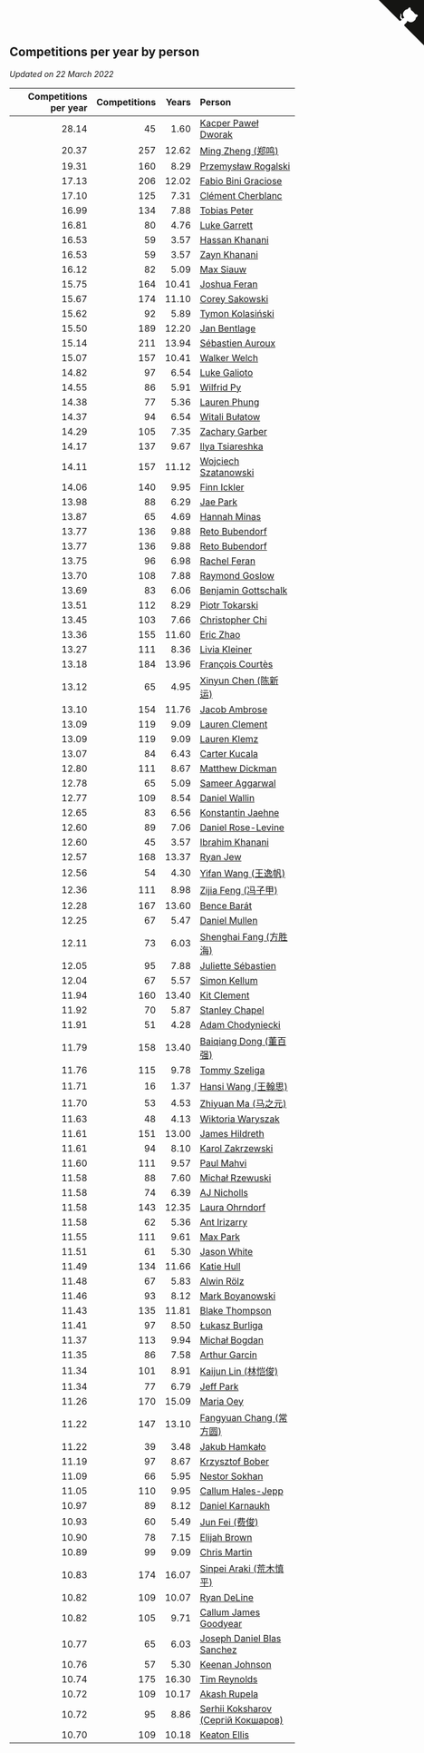 ## Competitions per year by person

*Updated on 22 March 2022*

| Competitions per year | Competitions | Years | Person |
| ---: | ---: | ---: | :--- |
| 28.14 | 45 | 1.60 | [Kacper Paweł Dworak](https://www.worldcubeassociation.org/persons/2020DWOR01) |
| 20.37 | 257 | 12.62 | [Ming Zheng (郑鸣)](https://www.worldcubeassociation.org/persons/2009ZHEN11) |
| 19.31 | 160 | 8.29 | [Przemysław Rogalski](https://www.worldcubeassociation.org/persons/2013ROGA02) |
| 17.13 | 206 | 12.02 | [Fabio Bini Graciose](https://www.worldcubeassociation.org/persons/2010GRAC02) |
| 17.10 | 125 | 7.31 | [Clément Cherblanc](https://www.worldcubeassociation.org/persons/2014CHER05) |
| 16.99 | 134 | 7.88 | [Tobias Peter](https://www.worldcubeassociation.org/persons/2014PETE03) |
| 16.81 | 80 | 4.76 | [Luke Garrett](https://www.worldcubeassociation.org/persons/2017GARR05) |
| 16.53 | 59 | 3.57 | [Hassan Khanani](https://www.worldcubeassociation.org/persons/2018KHAN26) |
| 16.53 | 59 | 3.57 | [Zayn Khanani](https://www.worldcubeassociation.org/persons/2018KHAN28) |
| 16.12 | 82 | 5.09 | [Max Siauw](https://www.worldcubeassociation.org/persons/2017SIAU02) |
| 15.75 | 164 | 10.41 | [Joshua Feran](https://www.worldcubeassociation.org/persons/2011FERA01) |
| 15.67 | 174 | 11.10 | [Corey Sakowski](https://www.worldcubeassociation.org/persons/2011SAKO01) |
| 15.62 | 92 | 5.89 | [Tymon Kolasiński](https://www.worldcubeassociation.org/persons/2016KOLA02) |
| 15.50 | 189 | 12.20 | [Jan Bentlage](https://www.worldcubeassociation.org/persons/2010BENT01) |
| 15.14 | 211 | 13.94 | [Sébastien Auroux](https://www.worldcubeassociation.org/persons/2008AURO01) |
| 15.07 | 157 | 10.41 | [Walker Welch](https://www.worldcubeassociation.org/persons/2011WELC01) |
| 14.82 | 97 | 6.54 | [Luke Galioto](https://www.worldcubeassociation.org/persons/2015GALI02) |
| 14.55 | 86 | 5.91 | [Wilfrid Py](https://www.worldcubeassociation.org/persons/2016PYWI01) |
| 14.38 | 77 | 5.36 | [Lauren Phung](https://www.worldcubeassociation.org/persons/2016PHUN02) |
| 14.37 | 94 | 6.54 | [Witali Bułatow](https://www.worldcubeassociation.org/persons/2015BUAT01) |
| 14.29 | 105 | 7.35 | [Zachary Garber](https://www.worldcubeassociation.org/persons/2014GARB01) |
| 14.17 | 137 | 9.67 | [Ilya Tsiareshka](https://www.worldcubeassociation.org/persons/2012TERE01) |
| 14.11 | 157 | 11.12 | [Wojciech Szatanowski](https://www.worldcubeassociation.org/persons/2011SZAT01) |
| 14.06 | 140 | 9.95 | [Finn Ickler](https://www.worldcubeassociation.org/persons/2012ICKL01) |
| 13.98 | 88 | 6.29 | [Jae Park](https://www.worldcubeassociation.org/persons/2015PARK24) |
| 13.87 | 65 | 4.69 | [Hannah Minas](https://www.worldcubeassociation.org/persons/2017MINA04) |
| 13.77 | 136 | 9.88 | [Reto Bubendorf](https://www.worldcubeassociation.org/persons/2012BUBE01) |
| 13.77 | 136 | 9.88 | [Reto Bubendorf](https://www.worldcubeassociation.org/persons/2012BUBE01) |
| 13.75 | 96 | 6.98 | [Rachel Feran](https://www.worldcubeassociation.org/persons/2015FERA01) |
| 13.70 | 108 | 7.88 | [Raymond Goslow](https://www.worldcubeassociation.org/persons/2014GOSL01) |
| 13.69 | 83 | 6.06 | [Benjamin Gottschalk](https://www.worldcubeassociation.org/persons/2016GOTT01) |
| 13.51 | 112 | 8.29 | [Piotr Tokarski](https://www.worldcubeassociation.org/persons/2013TOKA01) |
| 13.45 | 103 | 7.66 | [Christopher Chi](https://www.worldcubeassociation.org/persons/2014CHIC01) |
| 13.36 | 155 | 11.60 | [Eric Zhao](https://www.worldcubeassociation.org/persons/2010ZHAO19) |
| 13.27 | 111 | 8.36 | [Livia Kleiner](https://www.worldcubeassociation.org/persons/2013KLEI03) |
| 13.18 | 184 | 13.96 | [François Courtès](https://www.worldcubeassociation.org/persons/2008COUR01) |
| 13.12 | 65 | 4.95 | [Xinyun Chen (陈新运)](https://www.worldcubeassociation.org/persons/2017CHEN36) |
| 13.10 | 154 | 11.76 | [Jacob Ambrose](https://www.worldcubeassociation.org/persons/2010AMBR01) |
| 13.09 | 119 | 9.09 | [Lauren Clement](https://www.worldcubeassociation.org/persons/2013KLEM01) |
| 13.09 | 119 | 9.09 | [Lauren Klemz](https://www.worldcubeassociation.org/persons/2013KLEM01) |
| 13.07 | 84 | 6.43 | [Carter Kucala](https://www.worldcubeassociation.org/persons/2015KUCA01) |
| 12.80 | 111 | 8.67 | [Matthew Dickman](https://www.worldcubeassociation.org/persons/2013DICK01) |
| 12.78 | 65 | 5.09 | [Sameer Aggarwal](https://www.worldcubeassociation.org/persons/2017AGGA01) |
| 12.77 | 109 | 8.54 | [Daniel Wallin](https://www.worldcubeassociation.org/persons/2013WALL03) |
| 12.65 | 83 | 6.56 | [Konstantin Jaehne](https://www.worldcubeassociation.org/persons/2015JAEH01) |
| 12.60 | 89 | 7.06 | [Daniel Rose-Levine](https://www.worldcubeassociation.org/persons/2015ROSE01) |
| 12.60 | 45 | 3.57 | [Ibrahim Khanani](https://www.worldcubeassociation.org/persons/2018KHAN27) |
| 12.57 | 168 | 13.37 | [Ryan Jew](https://www.worldcubeassociation.org/persons/2008JEWR01) |
| 12.56 | 54 | 4.30 | [Yifan Wang (王逸帆)](https://www.worldcubeassociation.org/persons/2017WANY29) |
| 12.36 | 111 | 8.98 | [Zijia Feng (冯子甲)](https://www.worldcubeassociation.org/persons/2013FENG02) |
| 12.28 | 167 | 13.60 | [Bence Barát](https://www.worldcubeassociation.org/persons/2008BARA01) |
| 12.25 | 67 | 5.47 | [Daniel Mullen](https://www.worldcubeassociation.org/persons/2016MULL04) |
| 12.11 | 73 | 6.03 | [Shenghai Fang (方胜海)](https://www.worldcubeassociation.org/persons/2016FANG01) |
| 12.05 | 95 | 7.88 | [Juliette Sébastien](https://www.worldcubeassociation.org/persons/2014SEBA01) |
| 12.04 | 67 | 5.57 | [Simon Kellum](https://www.worldcubeassociation.org/persons/2016KELL12) |
| 11.94 | 160 | 13.40 | [Kit Clement](https://www.worldcubeassociation.org/persons/2008CLEM01) |
| 11.92 | 70 | 5.87 | [Stanley Chapel](https://www.worldcubeassociation.org/persons/2016CHAP04) |
| 11.91 | 51 | 4.28 | [Adam Chodyniecki](https://www.worldcubeassociation.org/persons/2017CHOD02) |
| 11.79 | 158 | 13.40 | [Baiqiang Dong (董百强)](https://www.worldcubeassociation.org/persons/2008DONG06) |
| 11.76 | 115 | 9.78 | [Tommy Szeliga](https://www.worldcubeassociation.org/persons/2012SZEL01) |
| 11.71 | 16 | 1.37 | [Hansi Wang (王翰思)](https://www.worldcubeassociation.org/persons/2020WANG19) |
| 11.70 | 53 | 4.53 | [Zhiyuan Ma (马之元)](https://www.worldcubeassociation.org/persons/2017MAZH04) |
| 11.63 | 48 | 4.13 | [Wiktoria Waryszak](https://www.worldcubeassociation.org/persons/2018WARY01) |
| 11.61 | 151 | 13.00 | [James Hildreth](https://www.worldcubeassociation.org/persons/2009HILD01) |
| 11.61 | 94 | 8.10 | [Karol Zakrzewski](https://www.worldcubeassociation.org/persons/2014ZAKR01) |
| 11.60 | 111 | 9.57 | [Paul Mahvi](https://www.worldcubeassociation.org/persons/2012MAHV01) |
| 11.58 | 88 | 7.60 | [Michał Rzewuski](https://www.worldcubeassociation.org/persons/2014RZEW01) |
| 11.58 | 74 | 6.39 | [AJ Nicholls](https://www.worldcubeassociation.org/persons/2015NICH04) |
| 11.58 | 143 | 12.35 | [Laura Ohrndorf](https://www.worldcubeassociation.org/persons/2009OHRN01) |
| 11.58 | 62 | 5.36 | [Ant Irizarry](https://www.worldcubeassociation.org/persons/2016IRIZ02) |
| 11.55 | 111 | 9.61 | [Max Park](https://www.worldcubeassociation.org/persons/2012PARK03) |
| 11.51 | 61 | 5.30 | [Jason White](https://www.worldcubeassociation.org/persons/2016WHIT16) |
| 11.49 | 134 | 11.66 | [Katie Hull](https://www.worldcubeassociation.org/persons/2010HULL01) |
| 11.48 | 67 | 5.83 | [Alwin Rölz](https://www.worldcubeassociation.org/persons/2016ROLZ01) |
| 11.46 | 93 | 8.12 | [Mark Boyanowski](https://www.worldcubeassociation.org/persons/2014BOYA01) |
| 11.43 | 135 | 11.81 | [Blake Thompson](https://www.worldcubeassociation.org/persons/2010THOM03) |
| 11.41 | 97 | 8.50 | [Łukasz Burliga](https://www.worldcubeassociation.org/persons/2013BURL01) |
| 11.37 | 113 | 9.94 | [Michał Bogdan](https://www.worldcubeassociation.org/persons/2012BOGD01) |
| 11.35 | 86 | 7.58 | [Arthur Garcin](https://www.worldcubeassociation.org/persons/2014GARC27) |
| 11.34 | 101 | 8.91 | [Kaijun Lin (林恺俊)](https://www.worldcubeassociation.org/persons/2013LINK01) |
| 11.34 | 77 | 6.79 | [Jeff Park](https://www.worldcubeassociation.org/persons/2015PARK08) |
| 11.26 | 170 | 15.09 | [Maria Oey](https://www.worldcubeassociation.org/persons/2007OEYM01) |
| 11.22 | 147 | 13.10 | [Fangyuan Chang (常方圆)](https://www.worldcubeassociation.org/persons/2009CHAN04) |
| 11.22 | 39 | 3.48 | [Jakub Hamkało](https://www.worldcubeassociation.org/persons/2018HAMK01) |
| 11.19 | 97 | 8.67 | [Krzysztof Bober](https://www.worldcubeassociation.org/persons/2013BOBE01) |
| 11.09 | 66 | 5.95 | [Nestor Sokhan](https://www.worldcubeassociation.org/persons/2016SOKH01) |
| 11.05 | 110 | 9.95 | [Callum Hales-Jepp](https://www.worldcubeassociation.org/persons/2012HALE01) |
| 10.97 | 89 | 8.12 | [Daniel Karnaukh](https://www.worldcubeassociation.org/persons/2014KARN02) |
| 10.93 | 60 | 5.49 | [Jun Fei (费俊)](https://www.worldcubeassociation.org/persons/2016FEIJ02) |
| 10.90 | 78 | 7.15 | [Elijah Brown](https://www.worldcubeassociation.org/persons/2015BROW03) |
| 10.89 | 99 | 9.09 | [Chris Martin](https://www.worldcubeassociation.org/persons/2013MART03) |
| 10.83 | 174 | 16.07 | [Sinpei Araki (荒木慎平)](https://www.worldcubeassociation.org/persons/2006ARAK01) |
| 10.82 | 109 | 10.07 | [Ryan DeLine](https://www.worldcubeassociation.org/persons/2012DELI01) |
| 10.82 | 105 | 9.71 | [Callum James Goodyear](https://www.worldcubeassociation.org/persons/2012GOOD02) |
| 10.77 | 65 | 6.03 | [Joseph Daniel Blas Sanchez](https://www.worldcubeassociation.org/persons/2016SANC08) |
| 10.76 | 57 | 5.30 | [Keenan Johnson](https://www.worldcubeassociation.org/persons/2016JOHN30) |
| 10.74 | 175 | 16.30 | [Tim Reynolds](https://www.worldcubeassociation.org/persons/2005REYN01) |
| 10.72 | 109 | 10.17 | [Akash Rupela](https://www.worldcubeassociation.org/persons/2012RUPE01) |
| 10.72 | 95 | 8.86 | [Serhii Koksharov (Сергій Кокшаров)](https://www.worldcubeassociation.org/persons/2013KOKS01) |
| 10.70 | 109 | 10.18 | [Keaton Ellis](https://www.worldcubeassociation.org/persons/2012ELLI01) |


<a href="https://github.com/jonatanklosko/wca_statistics" class="github-corner" aria-label="View source on Github"><svg width="80" height="80" viewBox="0 0 250 250" style="fill:#151513; color:#fff; position: absolute; top: 0; border: 0; right: 0;" aria-hidden="true"><path d="M0,0 L115,115 L130,115 L142,142 L250,250 L250,0 Z"></path><path d="M128.3,109.0 C113.8,99.7 119.0,89.6 119.0,89.6 C122.0,82.7 120.5,78.6 120.5,78.6 C119.2,72.0 123.4,76.3 123.4,76.3 C127.3,80.9 125.5,87.3 125.5,87.3 C122.9,97.6 130.6,101.9 134.4,103.2" fill="currentColor" style="transform-origin: 130px 106px;" class="octo-arm"></path><path d="M115.0,115.0 C114.9,115.1 118.7,116.5 119.8,115.4 L133.7,101.6 C136.9,99.2 139.9,98.4 142.2,98.6 C133.8,88.0 127.5,74.4 143.8,58.0 C148.5,53.4 154.0,51.2 159.7,51.0 C160.3,49.4 163.2,43.6 171.4,40.1 C171.4,40.1 176.1,42.5 178.8,56.2 C183.1,58.6 187.2,61.8 190.9,65.4 C194.5,69.0 197.7,73.2 200.1,77.6 C213.8,80.2 216.3,84.9 216.3,84.9 C212.7,93.1 206.9,96.0 205.4,96.6 C205.1,102.4 203.0,107.8 198.3,112.5 C181.9,128.9 168.3,122.5 157.7,114.1 C157.9,116.9 156.7,120.9 152.7,124.9 L141.0,136.5 C139.8,137.7 141.6,141.9 141.8,141.8 Z" fill="currentColor" class="octo-body"></path></svg></a><style>.github-corner:hover .octo-arm{animation:octocat-wave 560ms ease-in-out}@keyframes octocat-wave{0%,100%{transform:rotate(0)}20%,60%{transform:rotate(-25deg)}40%,80%{transform:rotate(10deg)}}@media (max-width:500px){.github-corner:hover .octo-arm{animation:none}.github-corner .octo-arm{animation:octocat-wave 560ms ease-in-out}}</style>
